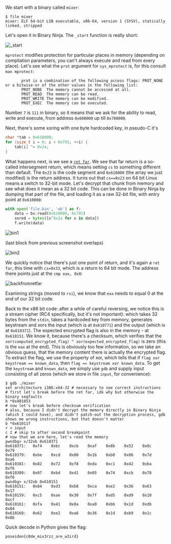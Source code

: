We start with a binary called `mixer`:
```
$ file mixer
mixer: ELF 64-bit LSB executable, x86-64, version 1 (SYSV), statically linked, stripped
```

Let's open it in Binary Ninja. The `_start` function is really short:

![_start](_start.png)

`mprotect` modifies protection for particular places in memory (depending on compilation parameters, you can't always execute and read from every place).
Let's see what the `prot` argument for `sys_mprotect` is, for this consult `man mprotect`:
```
       prot is a combination of the following access flags: PROT_NONE or a bitwise-or of the other values in the following list:
       PROT_NONE  The memory cannot be accessed at all.
       PROT_READ  The memory can be read.
       PROT_WRITE The memory can be modified.
       PROT_EXEC  The memory can be executed.
```
Number `7` is `111` in binary, so it means that we ask for the ability to read, write and execute, from address `0x600000` up till `0x700000`.

Next, there's some xoring with one byte hardcoded key, in pseudo-C it's
```c
char *tab = 0x610000;
for (size_t i = 0; i < 0x791; ++i) {
    tab[i] ^= 0x2a;
}
```

What happens next, is we see a [`ret far`](https://www.felixcloutier.com/x86/ret). We see that far return is a so-called intersegment return, which means setting `cs` to something different than default. The `0x23` is the code segment and `0x610000` (the array we just modified) is the return address. It turns out that `cs==0x23` on 64 bit Linux means a switch to 32-bit mode. Let's decrypt that chunk from memory and see what does it mean as a 32 bit code. This can be done in Binary Ninja by dumping that part of the file, and loading it as a raw 32-bit file, with entry point at `0x610000`:
```python
with open('file.bin', 'wb') as f:
    data = bv.read(0x610000, 0x791)
    xored = bytes([x^0x2a for x in data])
    f.write(data)
```

![bin1](bin1.png)

(last block from previous screenshot overlaps)

![bin2](bin2.png)

We quickly notice that there's just one point of return, and it's again a `ret far`, this time with `cs=0x33`, which is a return to 64 bit mode. The address there points just at the `cmp eax, 0x0`:

![backfromretfar](backfromretfar.png)

Examining strings (moved to `rsi`), we know that `eax` needs to equal 0 at the end of our 32 bit code.

Back to the x86 bit code: after a while of careful reversing, we notice this is a stream cipher (RC4 specifically, but it's not important): which takes 32 bytes from the `stdin`, takes a hardcoded key from memory, generates keystream and xors the input (which is at `0x610771`) and the output (which is at `0x610371`). The expected encrypted flag is also in the memory - at `0x610151`. We know it, because there's a checksum, which verifies that the `xor(computed_encrypted_flag) ^ xor(expected_encrypted_flag)` is zero (this is the `eax` at the end). This is obviously too few information, so we take an obvious guess, that the memory content there is actually the encrypted flag. To extract the flag, we use the property of xor, which tells that if `flag xor keystream == known_data`, then `flag == keystream xor known_data`. To get the `keystream` and `known_data`, we simply use `gdb` and supply input consisting of all zeros (which we store in file `input`, for convenience):
```
$ gdb ./mixer
set architecture i386:x64-32 # necessary to see correct instructions
# first let's break before the ret far, idk why but otherwise the binary segfaults
b *0x401053
# now let's break before checksum verification
# also, because I didn't decrypt the memory directly in Binary Ninja (which I could have), and didn't patch-out the decryption process, gdb shows me wrong instructions, but that doesn't matter
b *0x61011f
r < input
c 2 # skip to after second breakpoint
# now that we are here, let's read the memory
pwndbg> x/32xb 0x610371
0x610371:	0xf4	0xbc	0xcb	0xaf	0x8b	0x52	0x0c	0x79
0x610379:	0xbe	0xcd	0x00	0x1b	0xb0	0x86	0x7d	0xa6
0x610381:	0x82	0x72	0xf8	0xda	0xc1	0x42	0xba	0xf6
0x610389:	0x07	0xbd	0xd1	0x05	0x74	0xcb	0x78	0xf6
pwndbg> x/32xb 0x610151
0x610151:	0x84	0xd3	0xb8	0xca	0xe2	0x36	0x63	0x17
0x610159:	0xc5	0xae	0x30	0x7f	0xd5	0xd9	0x10	0xcf
0x610161:	0xfa	0x41	0x8a	0xa0	0xbb	0x1d	0xdb	0x84
0x610169:	0x62	0xe2	0xa6	0x36	0x1d	0xb9	0x1c	0x8b
```
Quick decode in Python gives the flag:
```
poseidon{c0de_mix3rzz_are_w3ird}
```
